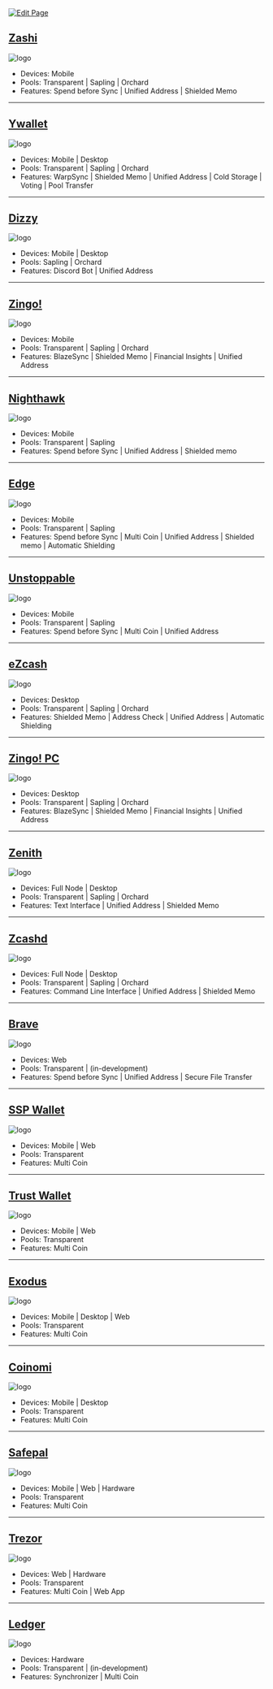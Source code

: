 <a href="https://github.com/zechub/zechub/edit/main/site/Using_Zcash/Wallets.md" target="_blank">
  <img src="https://img.shields.io/badge/Edit-blue" alt="Edit Page"/>
</a>

## [Zashi](https://electriccoin.co/zashi/)
![logo](https://i.ibb.co/HgsHnpN/zashiwallet.png "Zashi")
- Devices: Mobile 
- Pools: Transparent | Sapling | Orchard 
- Features: Spend before Sync | Unified Address | Shielded Memo

---

## [Ywallet](https://ywallet.app/installation/)
![logo](https://i.ibb.co/z4QxCWp/ywalletcard.png "Ywallet")
- Devices: Mobile | Desktop
- Pools: Transparent | Sapling | Orchard 
- Features: WarpSync | Shielded Memo | Unified Address | Cold Storage | Voting | Pool Transfer

---

## [Dizzy](https://youtu.be/IVkuo1CGPBU)
![logo](https://i.ibb.co/FH918w9/Dizzy-3.png "Dizzy")
- Devices: Mobile | Desktop
- Pools: Sapling | Orchard
- Features: Discord Bot | Unified Address

---

## [Zingo!](https://www.zingolabs.org/)
![logo](https://i.ibb.co/bdJ49Ld/zingocard.png "Zingo!")
- Devices: Mobile 
- Pools: Transparent | Sapling | Orchard 
- Features: BlazeSync | Shielded Memo | Financial Insights | Unified Address

---

## [Nighthawk](https://nighthawkwallet.com)
![logo](https://i.ibb.co/vL2FxGk/nighthawkcard.png "Nighthawk")
- Devices: Mobile 
- Pools: Transparent | Sapling 
- Features: Spend before Sync | Unified Address | Shielded memo 

---

## [Edge](https://edge.app)
![logo](https://i.ibb.co/qCmmHk4/edgecard.png "Edge")
- Devices: Mobile 
- Pools: Transparent | Sapling 
- Features: Spend before Sync | Multi Coin | Unified Address | Shielded memo | Automatic Shielding

---

## [Unstoppable](https://unstoppable.money)
![logo](https://i.ibb.co/KXnS26y/unstoppablecard.png "Unstoppable")
- Devices: Mobile 
- Pools: Transparent | Sapling 
- Features: Spend before Sync | Multi Coin | Unified Address

---

## [eZcash](https://blog.nerdbank.net/ezcash-app)
![logo](https://i.ibb.co/C0q3jvw/e-Zcash-1.png "eZcash")
- Devices: Desktop 
- Pools: Transparent | Sapling | Orchard 
- Features: Shielded Memo | Address Check | Unified Address | Automatic Shielding

---

## [Zingo! PC](https://github.com/zingolabs/zingo-pc)
![logo](https://i.ibb.co/bdJ49Ld/zingocard.png "Zingo!")
- Devices: Desktop 
- Pools: Transparent | Sapling | Orchard 
- Features: BlazeSync | Shielded Memo | Financial Insights | Unified Address

---

## [Zenith](https://git.vergara.tech/Vergara_Tech/zenith)
![logo](https://i.ibb.co/K57vmjN/image-2024-06-22-181939314.png "Zenith")
- Devices: Full Node | Desktop
- Pools: Transparent | Sapling | Orchard
- Features: Text Interface | Unified Address | Shielded Memo

---

## [Zcashd](https://github.com/zcash/zcash)
![logo](https://i.ibb.co/Xz2NskW/zcashd.png "Zcashd")
- Devices: Full Node | Desktop
- Pools: Transparent | Sapling | Orchard
- Features: Command Line Interface | Unified Address | Shielded Memo

---

## [Brave](https://brave.com/web3-privacy/)
![logo](https://i.ibb.co/6yqMNwZ/image-2024-01-13-170934865.png "Brave")
- Devices: Web 
- Pools: Transparent | (in-development) 
- Features: Spend before Sync | Unified Address | Secure File Transfer

---

## [SSP Wallet](https://sspwallet.io)
![logo](https://i.ibb.co/X3hdfSY/ssp-1.png "SSP Wallet")
- Devices: Mobile | Web
- Pools: Transparent
- Features: Multi Coin

---

## [Trust Wallet](https://trustwallet.com/download)
![logo](https://i.ibb.co/cNqxBJ1/trustwallet.png "Trust Wallet")
- Devices: Mobile | Web
- Pools: Transparent
- Features: Multi Coin

---

## [Exodus](https://www.exodus.com/zcash-wallet-zec)
![logo](https://i.ibb.co/w0NNZNp/exoduscard.png "Exodus")
- Devices: Mobile | Desktop | Web
- Pools: Transparent
- Features: Multi Coin

---

## [Coinomi](https://www.coinomi.com/en/downloads)
![logo](https://i.ibb.co/QfHmjWY/coinomicard.png "Coinomi")
- Devices: Mobile | Desktop
- Pools: Transparent
- Features: Multi Coin

---

## [Safepal](https://safepal.com)
![logo](https://i.ibb.co/h29h6d0/safepalcard.png "Safepal")
- Devices: Mobile | Web | Hardware
- Pools: Transparent
- Features: Multi Coin

---

## [Trezor](https://trezor.io/learn/a/zcash-zec)
![logo](https://i.ibb.co/wcD52Kk/image-2024-01-13-170332340.png "Trezor")
- Devices: Web | Hardware
- Pools: Transparent
- Features: Multi Coin | Web App

---

## [Ledger](https://www.ledger.com/coin/wallet/zcash)
![logo](https://i.ibb.co/2qX6WCF/Desktop-Wallets.png "Ledger")
- Devices: Hardware
- Pools: Transparent | (in-development) 
- Features: Synchronizer | Multi Coin
